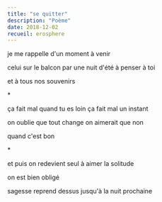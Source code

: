 ```yaml
---
title: "se quitter"
description: "Poème"
date: 2018-12-02
recueil: erosphere
---
```


je me rappelle d'un moment à venir

celui sur le balcon par une nuit d'été
à penser à toi

et à tous nos souvenirs

\*

ça fait mal quand tu es loin
ça fait mal un instant

on oublie que tout change
on aimerait que non

quand c'est bon

\*

et puis on redevient seul
à aimer la solitude

on est bien obligé

sagesse reprend dessus
jusqu'à la nuit prochaine
